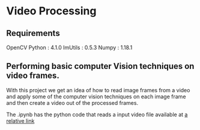 # Video Processing

## Requirements

OpenCV Python : 4.1.0
ImUtils : 0.5.3
Numpy : 1.18.1

## Performing basic computer Vision techniques on video frames. 

With this project we get an idea of how to read image frames from a video and apply some of the computer vision techniques on each image frame and then create a video out of the processed frames.

The .ipynb has the python code that reads a input video file available at [a relative link](SourceVideoFile/InputVideoFile.mp4)
